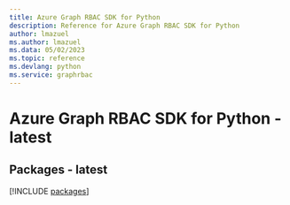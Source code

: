 ```yaml
---
title: Azure Graph RBAC SDK for Python
description: Reference for Azure Graph RBAC SDK for Python
author: lmazuel
ms.author: lmazuel
ms.data: 05/02/2023
ms.topic: reference
ms.devlang: python
ms.service: graphrbac
---
```

# Azure Graph RBAC SDK for Python - latest
## Packages - latest
[!INCLUDE [packages](graph-rbac-index.md)]